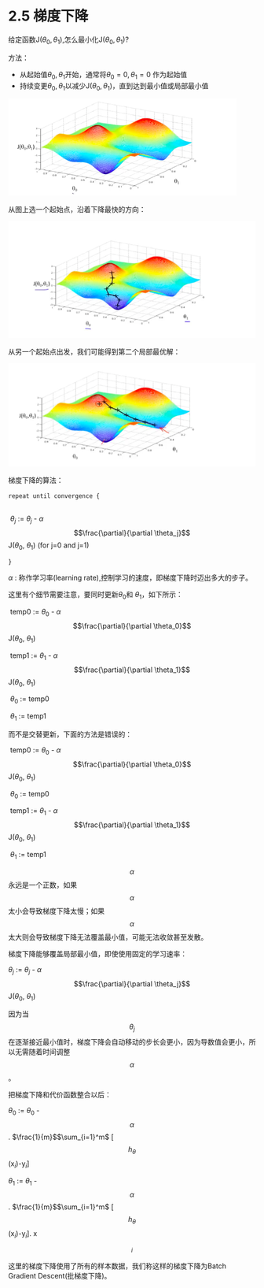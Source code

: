 # 2.5 梯度下降



给定函数J($\theta_0, \theta_1$),怎么最小化J($\theta_0, \theta_1$)?

方法：

* 从起始值$\theta_0, \theta_1$开始，通常将$\theta_0=0,\theta_1=0$ 作为起始值
* 持续变更$\theta_0, \theta_1$以减少J($\theta_0, \theta_1$)，直到达到最小值或局部最小值



![代价函数图](./images/2.5_1.png)



从图上选一个起始点，沿着下降最快的方向：

![梯度下降](./images/2.5_2.png)



从另一个起始点出发，我们可能得到第二个局部最优解：



![梯度下降](./images/2.5_3.png)



梯度下降的算法：

```
repeat until convergence {
	
```

​		$\theta_j$ := $\theta_j$ - $\alpha$ $$\frac{\partial}{\partial \theta_j}$$J($\theta_0$, $\theta_1$)       (for j=0 and j=1)

```
}
```

$\alpha$ : 称作学习率(learning rate),控制学习的速度，即梯度下降时迈出多大的步子。



这里有个细节需要注意，要同时更新$\theta_0$和 $\theta_1$，如下所示：

​	temp0 :=  $\theta_0$ -  $\alpha$  $$\frac{\partial}{\partial \theta_0}$$J($\theta_0$, $\theta_1$)

​	temp1 :=  $\theta_1$ -  $\alpha$  $$\frac{\partial}{\partial \theta_1}$$J($\theta_0$, $\theta_1$)

​	$\theta_0$ := temp0

​	$\theta_1$ := temp1



而不是交替更新，下面的方法是错误的：

​	temp0 :=  $\theta_0$ -  $\alpha$  $$\frac{\partial}{\partial \theta_0}$$J($\theta_0$, $\theta_1$)

​	$\theta_0$ := temp0

​	temp1 :=  $\theta_1$ -  $\alpha$  $$\frac{\partial}{\partial \theta_1}$$J($\theta_0$, $\theta_1$)

​	$\theta_1$ := temp1



$$\alpha$$永远是一个正数，如果$$\alpha$$ 太小会导致梯度下降太慢；如果$$\alpha$$ 太大则会导致梯度下降无法覆盖最小值，可能无法收敛甚至发散。

梯度下降能够覆盖局部最小值，即使使用固定的学习速率：

$\theta_j$ := $\theta_j$ - $\alpha$ $$\frac{\partial}{\partial \theta_j}$$J($\theta_0$, $\theta_1$) 

因为当$$\theta_j$$ 在逐渐接近最小值时，梯度下降会自动移动的步长会更小，因为导数值会更小，所以无需随着时间调整$$\alpha$$。

把梯度下降和代价函数整合以后：

$\theta_0$  := $\theta_0$ - $$\alpha$$ . $\frac{1}{m}$$\sum_{i=1}^m$ [$$h_{\theta}$$(x$_i$)-y$_i$]

$\theta_1$  := $\theta_1$ -  $$\alpha$$ . $\frac{1}{m}$$\sum_{i=1}^m$ [$$h_{\theta}$$(x$_i$)-y$_i$]. x$$_i$$



这里的梯度下降使用了所有的样本数据，我们称这样的梯度下降为Batch Gradient Descent(批梯度下降)。